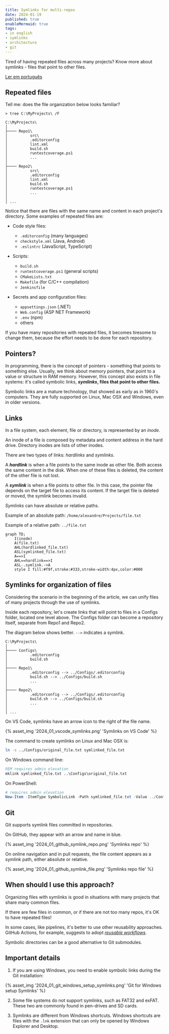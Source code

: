 ```yaml
---
title: Symlinks for multi-repos
date: 2024-01-19
published: true
enableMermaid: true
tags:
- in english
- symlinks
- architecture
- git
---
```

Tired of having repeated files across many projects? Know more about symlinks - files that point to other files.

<!-- excerpt -->

[Ler em português](../links-simbolicos-em-multi-repos)

## Repeated files

Tell me: does the file organization below looks familiar?

```
> tree C:\MyProjects\ /F

C:\MyProjects\
│
├──── Repo1\
│          src\
│          .editorconfig
│          lint.xml
│          build.sh
│          runtestcoverage.ps1
│          ...
│
├──── Repo2\
│          src\
│          .editorconfig
│          lint.xml
│          build.sh
│          runtestcoverage.ps1
│          ...
│
│ ...
```

Notice that there are files with the same name and content in each project's directory. Some examples of repeated files are:

- Code style files:
  - `.editorconfig` (many languages)
  - `checkstyle.xml` (Java, Android)
  - `.eslintrc` (JavaScript, TypeScript)

- Scripts:
  - `build.sh`
  - `runtestcoverage.ps1` (general scripts)
  - `CMakeLists.txt`
  - `Makefile` (for C/C++ compilation)
  - `Jenkinsfile`

- Secrets and app configuration files:
  - `appsettings.json` (.NET)
  - `Web.config` (ASP NET Framework)
  - `.env` (npm)
  - others

If you have many repositories with repeated files, it becomes tiresome to change them, because the effort needs to be done for each repository.

## Pointers?

In programming, there is the concept of pointers - something that points to something else. Usually, we think about memory pointers, that point to a value or structure in RAM memory. However, this concept also exists in file systems: it's called symbolic links, ***symlinks*, files that point to other files.**

Symbolic links are a mature technology, that showed as early as in 1960's computers. They are fully supported on Linux, Mac OSX and Windows, even in older versions.

## Links

In a file system, each element, file or directory, is represented by an *inode*.

An inode of a file is composed by metadata and content address in the hard drive. Directory inodes are lists of other inodes.

There are two types of links: *hardlinks* and *symlinks*.

A ***hardlink*** is when a file points to the same inode as other file. Both access the same content in the disk. When one of these files is deleted, the content of the other file is not lost.

A ***symlink*** is when a file points to other file. In this case, the pointer file depends on the target file to access its content. If the target file is deleted or moved, the symlink becomes invalid.

*Symlinks* can have absolute or relative paths.

Example of an absolute path: `/home/alexandre/Projects/file.txt`

Example of a relative path: `../file.txt`

```mermaid
graph TD;
    I(inode)
    A(file.txt)
    AHL(hardlinked_file.txt)
    ASL(symlinked_file.txt)
    A==>I
    AHL==hardlink==>I
    ASL-.symlink.->A
    style I fill:#f9f,stroke:#333,stroke-width:4px,color:#000
```

## Symlinks for organization of files

Considering the scenario in the beginning of the article, we can unify files of many projects through the use of symlinks.

Inside each repository, let's create links that will point to files in a Configs folder, located one level above. The Configs folder can become a repository itself, separate from Repo1 and Repo2.

The diagram below shows better. `-->` indicates a symlink.

```
C:\MyProjects\
│
├──── Configs\
│          .editorconfig
│          build.sh
│
├──── Repo1\
│          .editorconfig --> ../Configs/.editorconfig
│          build.sh --> ../Configs/build.sh
│          ...
│
├──── Repo2\
│          .editorconfig --> ../Configs/.editorconfig
│          build.sh --> ../Configs/build.sh
│          ...
│
│ ...
```

On VS Code, symlinks have an arrow icon to the right of the file name.

{% asset_img '2024_01_vscode_symlinks.png' 'Symlinks on VS Code' %}

The command to create symlinks on Linux and Mac OSX is:

```bash
ln -s ../Configs/original_file.txt symlinked_file.txt
```

On Windows command line:

```bat
REM requires admin elevation
mklink symlinked_file.txt ..\Configs\original_file.txt
```

On PowerShell:

```ps1
# requires admin elevation
New-Item -ItemType SymbolicLink -Path symlinked_file.txt -Value ../Configs/original_file.txt
```

## Git

Git supports symlink files committed in repositories.

On GitHub, they appear with an arrow and name in blue.

{% asset_img '2024_01_github_symlink_repo.png' 'Symlinks repo' %}

On online navigation and in pull requests, the file content appears as a symlink path, either absolute or relative.

{% asset_img '2024_01_github_symlink_file.png' 'Symlinks repo file' %}

## When should I use this approach?

Organizing files with symlinks is good in situations with many projects that share many common files.

If there are few files in common, or if there are not too many repos, it's OK to have repeated files!

In some cases, like pipelines, it's better to use other reusability approaches. GitHub Actions, for example, suggests to adopt [*reusable workflows*](https://github.blog/2022-02-10-using-reusable-workflows-github-actions/).

Symbolic directories can be a good alternative to Git submodules.

## Important details

1) If you are using Windows, you need to enable symbolic links during the Git installation:

{% asset_img '2024_01_git_windows_setup_symlinks.png' 'Git for Windows setup Symlinks' %}

2) Some file systems do not support symlinks, such as FAT32 and exFAT. These two are commonly found in pen-drives and SD cards.

3) Symlinks are different from Windows shortcuts. Windows shortcuts are files with the `.lnk` extension that can only be opened by Windows Explorer and Desktop.
